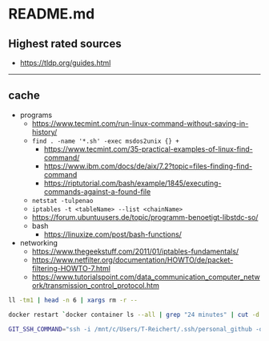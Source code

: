 # README.md

## Highest rated sources

+ <https://tldp.org/guides.html>

---

## cache

+ programs
  + <https://www.tecmint.com/run-linux-command-without-saving-in-history/>
  + `find . -name '*.sh' -exec msdos2unix {} +`
    + <https://www.tecmint.com/35-practical-examples-of-linux-find-command/>
    + <https://www.ibm.com/docs/de/aix/7.2?topic=files-finding-find-command>
    + <https://riptutorial.com/bash/example/1845/executing-commands-against-a-found-file>
  + `netstat -tulpenao`
  + `iptables -t <tableName> --list <chainName>`
  + <https://forum.ubuntuusers.de/topic/programm-benoetigt-libstdc-so/>
  + bash
    + <https://linuxize.com/post/bash-functions/>
+ networking
  + <https://www.thegeekstuff.com/2011/01/iptables-fundamentals/>
  + <https://www.netfilter.org/documentation/HOWTO/de/packet-filtering-HOWTO-7.html>
  + <https://www.tutorialspoint.com/data_communication_computer_network/transmission_control_protocol.htm>

```bash
ll -tm1 | head -n 6 | xargs rm -r --

docker restart `docker container ls --all | grep "24 minutes" | cut -d' ' -f1`

GIT_SSH_COMMAND="ssh -i /mnt/c/Users/T-Reichert/.ssh/personal_github -o ConnectTimeout=10" git clone git@github.com:TR0N-ZEN/windows-scripting.git
```

```bash
```

```bash
```
